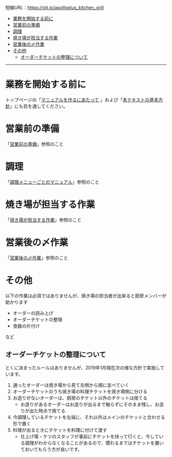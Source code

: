 短縮URL：https://git.io/apolloplus_kitchen_grill
​
<!-- TOC depthFrom:1 depthTo:6 withLinks:1 updateOnSave:1 orderedList:0 -->

- [業務を開始する前に](#業務を開始する前に)
- [営業前の準備](#営業前の準備)
- [調理](#調理)
- [焼き場が担当する作業](#焼き場が担当する作業)
- [営業後の〆作業](#営業後の〆作業)
- [その他](#その他)
	- [オーダーチケットの整理について](#オーダーチケットの整理について)

<!-- /TOC -->

***

# 業務を開始する前に

トップページの「[マニュアルを作るにあたって](Home#マニュアルを作るにあたって) 」および「[本テキストの基本方針](Home#本テキストの基本方針)」にも目を通してください。


# 営業前の準備

「[営業前の準備](キッチン-焼き場-営業前の準備)」参照のこと

# 調理

「[調理メニューごとのマニュアル](キッチン-焼き場-調理)」参照のこと

# 焼き場が担当する作業

「[焼き場が担当する作業](キッチン-焼き場-焼き場が担当する作業)」参照のこと

# 営業後の〆作業

「[営業後の〆作業](キッチン-焼き場-営業後の〆作業)」参照のこと

# その他

以下の作業は必須ではありませんが、焼き場の担当者が出来ると厨房メンバーが助かります

- オーダーの読み上げ
- オーダーチケットの整理
- 食器の片付け

など

## オーダーチケットの整理について

とくに決まったルールはありませんが、2019年1月現在次の様な方針で実施しています。

1. 通ったオーダーは焼き場から見て左側から順に並べていく
2. オーダーチケットのうち焼き場の料理チケットを焼き場側に分ける
3. お造りがないオーダーは、厨房のチケット以外のチケットは捨てる
    - お造りがあるオーダーはお造りが出るまで触らずにそのまま残し、お造りが出た時点で捨てる
4. 今調理しているチケットを左端に、それ以外はメインのチケットと合わせる形で置く
5. 料理が出るときにチケットを料理に付けて渡す
    - 仕上げ場・ケツのスタッフが事前にチケットを持って行くと、今している調理がわからなくなることがあるので、慣れるまではチケットを置いておいてもらう方が良いです。
